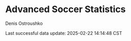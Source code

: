 # Advanced Soccer Statistics
Denis Ostroushko

<!-- gfm -->

Last successful data update: 2025-02-22 14:14:48 CST
